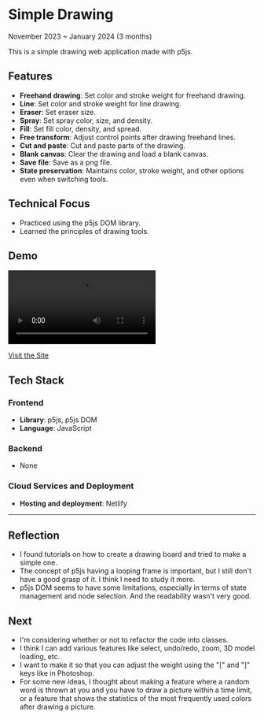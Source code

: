# Simple Drawing

November 2023 ~ January 2024 (3 months)

This is a simple drawing web application made with p5js.

## Features
- **Freehand drawing**: Set color and stroke weight for freehand drawing.
- **Line**: Set color and stroke weight for line drawing.
- **Eraser**: Set eraser size.
- **Spray**: Set spray color, size, and density.
- **Fill**: Set fill color, density, and spread.
- **Free transform**: Adjust control points after drawing freehand lines.
- **Cut and paste**: Cut and paste parts of the drawing.
- **Blank canvas**: Clear the drawing and load a blank canvas.
- **Save file**: Save as a png file.
- **State preservation**: Maintains color, stroke weight, and other options even when switching tools.

## Technical Focus
- Practiced using the p5js DOM library.
- Learned the principles of drawing tools.

## Demo
<video src="https://github.com/urbanscratcher/project-simple-drawing/assets/17016494/7f3eb368-1d08-4daf-9ac2-f385d349c133" controls></video>

[Visit the Site](https://joun-drawing.netlify.app)

## Tech Stack

### Frontend
- **Library**: p5js, p5js DOM
- **Language**: JavaScript

### Backend
- None

### Cloud Services and Deployment
- **Hosting and deployment**: Netlify

---

## Reflection
- I found tutorials on how to create a drawing board and tried to make a simple one.
- The concept of p5js having a looping frame is important, but I still don't have a good grasp of it. I think I need to study it more.
- p5js DOM seems to have some limitations, especially in terms of state management and node selection. And the readability wasn't very good.
  
## Next

- I'm considering whether or not to refactor the code into classes.
- I think I can add various features like select, undo/redo, zoom, 3D model loading, etc.
- I want to make it so that you can adjust the weight using the "[" and "]" keys like in Photoshop.
- For some new ideas, I thought about making a feature where a random word is thrown at you and you have to draw a picture within a time limit, or a feature that shows the statistics of the most frequently used colors after drawing a picture.
